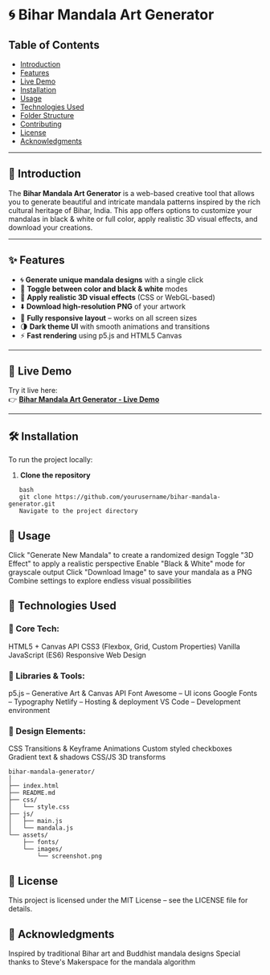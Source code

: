 # 🌀 Bihar Mandala Art Generator

## Table of Contents
- [Introduction](#introduction)  
- [Features](#features)  
- [Live Demo](#live-demo)  
- [Installation](#installation)  
- [Usage](#usage)  
- [Technologies Used](#technologies-used)  
- [Folder Structure](#folder-structure)  
- [Contributing](#contributing)  
- [License](#license)  
- [Acknowledgments](#acknowledgments)

---

## 🧿 Introduction
The **Bihar Mandala Art Generator** is a web-based creative tool that allows you to generate beautiful and intricate mandala patterns inspired by the rich cultural heritage of Bihar, India. This app offers options to customize your mandalas in black & white or full color, apply realistic 3D visual effects, and download your creations.

---

## ✨ Features

- 🌀 **Generate unique mandala designs** with a single click  
- 🎨 **Toggle between color and black & white** modes  
- 🔳 **Apply realistic 3D visual effects** (CSS or WebGL-based)  
- ⬇️ **Download high-resolution PNG** of your artwork  
- 📱 **Fully responsive layout** – works on all screen sizes  
- 🌗 **Dark theme UI** with smooth animations and transitions  
- ⚡ **Fast rendering** using p5.js and HTML5 Canvas

---

## 🚀 Live Demo

Try it live here:  
👉 [**Bihar Mandala Art Generator - Live Demo**](https://yourdeploymentlink.com)

---

## 🛠 Installation

To run the project locally:

1. **Clone the repository**
```
   bash
   git clone https://github.com/yourusername/bihar-mandala-generator.git
   Navigate to the project directory
```
## 🧩 Usage
Click "Generate New Mandala" to create a randomized design
Toggle "3D Effect" to apply a realistic perspective
Enable "Black & White" mode for grayscale output
Click "Download Image" to save your mandala as a PNG
Combine settings to explore endless visual possibilities


## 🧪 Technologies Used
### 🔧 Core Tech:

HTML5 + Canvas API
CSS3 (Flexbox, Grid, Custom Properties)
Vanilla JavaScript (ES6)
Responsive Web Design

### 🧰 Libraries & Tools:
p5.js – Generative Art & Canvas API
Font Awesome – UI icons
Google Fonts – Typography
Netlify – Hosting & deployment
VS Code – Development environment

### 🎨 Design Elements:
CSS Transitions & Keyframe Animations
Custom styled checkboxes
Gradient text & shadows
CSS/JS 3D transforms


```
bihar-mandala-generator/
│
├── index.html
├── README.md
├── css/
│   └── style.css
├── js/
│   ├── main.js
│   └── mandala.js
└── assets/
    ├── fonts/
    └── images/
        └── screenshot.png

```
## 📄 License
This project is licensed under the MIT License – see the LICENSE file for details.

## 🙏 Acknowledgments
Inspired by traditional Bihar art and Buddhist mandala designs
Special thanks to Steve's Makerspace for the mandala algorithm


